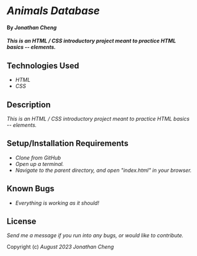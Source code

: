 # _Animals Database_

#### By _**Jonathan Cheng**_

#### _This is an HTML / CSS introductory project meant to practice HTML basics -- elements._

## Technologies Used

* _HTML_
* _CSS_

## Description

_This is an HTML / CSS introductory project meant to practice HTML basics -- elements._

## Setup/Installation Requirements

* _Clone from GitHub_
* _Open up a terminal._
* _Navigate to the parent directory, and open "index.html" in your browser._

## Known Bugs

* _Everything is working as it should!_

## License

_Send me a message if you run into any bugs, or would like to contribute._

Copyright (c) _August 2023_ _Jonathan Cheng_